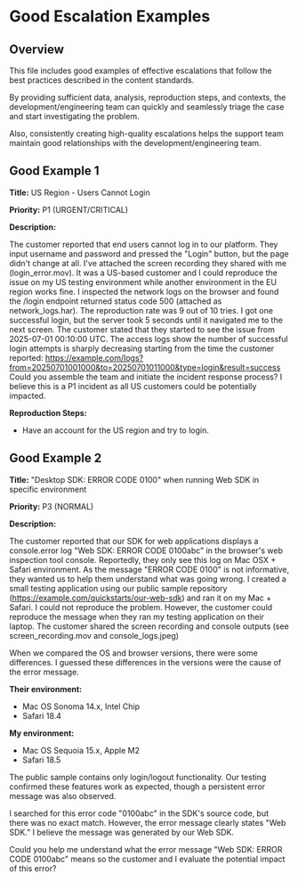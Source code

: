 # Good Escalation Examples

## Overview

This file includes good examples of effective escalations that follow the best practices described in the content standards.

By providing sufficient data, analysis, reproduction steps, and contexts, the development/engineering team can quickly and seamlessly triage the case and start investigating the problem.

Also, consistently creating high-quality escalations helps the support team maintain good relationships with the development/engineering team.

## Good Example 1

**Title:** US Region - Users Cannot Login

**Priority:** P1 (URGENT/CRITICAL)

**Description:**

The customer reported that end users cannot log in to our platform. They input username and password and pressed the "Login" button, but the page didn't change at all.
I've attached the screen recording they shared with me (login_error.mov).
It was a US-based customer and I could reproduce the issue on my US testing environment while another environment in the EU region works fine.
I inspected the network logs on the browser and found the /login endpoint returned status code 500 (attached as network_logs.har). The reproduction rate was 9 out of 10 tries. I got one successful login, but the server took 5 seconds until it navigated me to the next screen.
The customer stated that they started to see the issue from 2025-07-01 00:10:00 UTC.
The access logs show the number of successful login attempts is sharply decreasing starting from the time the customer reported: https://example.com/logs?from=20250701001000&to=20250701011000&type=login&result=success
Could you assemble the team and initiate the incident response process? I believe this is a P1 incident as all US customers could be potentially impacted.

**Reproduction Steps:**

- Have an account for the US region and try to login.

## Good Example 2

**Title:** "Desktop SDK: ERROR CODE 0100" when running Web SDK in specific environment

**Priority:** P3 (NORMAL)

**Description:**

The customer reported that our SDK for web applications displays a console.error log "Web SDK: ERROR CODE 0100abc" in the browser's web inspection tool console.
Reportedly, they only see this log on Mac OSX + Safari environment. As the message "ERROR CODE 0100" is not informative, they wanted us to help them understand what was going wrong. 
I created a small testing application using our public sample repository (https://example.com/quickstarts/our-web-sdk) and ran it on my Mac + Safari. I could not reproduce the problem. However, the customer could reproduce the message when they ran my testing application on their laptop.
The customer shared the screen recording and console outputs (see screen_recording.mov and console_logs.jpeg)

When we compared the OS and browser versions, there were some differences. I guessed these differences in the versions were the cause of the error message.

**Their environment:**

- Mac OS Sonoma 14.x, Intel Chip
- Safari 18.4

**My environment:**

- Mac OS Sequoia 15.x, Apple M2
- Safari 18.5

The public sample contains only login/logout functionality. Our testing confirmed these features work as expected, though a persistent error message was also observed.

I searched for this error code "0100abc" in the SDK's source code, but there was no exact match. However, the error message clearly states "Web SDK." I believe the message was generated by our Web SDK.

Could you help me understand what the error message "Web SDK: ERROR CODE 0100abc" means so the customer and I evaluate the potential impact of this error?
